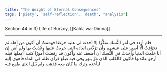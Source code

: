 ```yaml
---
title: "The Weight of Eternal Consequences"
tags: ['piety', 'self-reflection', 'death', "analysis"]
---
```


 Section 44 in 3) Life of Burzoy, [[Kalīla wa-Dimna]]

---
فلم أزدد في أمر النُّسك تفكُّرًا إلا أحدث لي عليه حرصًا فهممتُ أن أكون من أهله ثم تخوَّفتُ ألَّا أصبِر على عيشهم وأن ترُدَّني العادة التي جريتُ عليها وغُذيتُ بها ولم آمَن إن أنا خلعتُ الدنيا وأخذتُ في النُّسك أن أضعف عنه وأكون قد رفضتُ أمورًا كنت أعملها قبله أرجو عائدتها فأكون كالكلب الذي مرَّ بنهر وفي فيه ضِلَع فرأى ظله في الماء فأهوى إليه ليأخذه وترك ما كان معه فذهب ولم يَنَلِ الذي طمِع فيه
